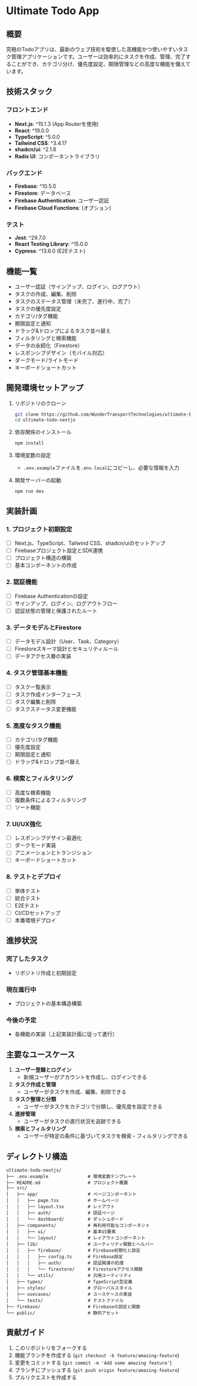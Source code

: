 # Ultimate Todo App

## 概要
究極のTodoアプリは、最新のウェブ技術を駆使した高機能かつ使いやすいタスク管理アプリケーションです。ユーザーは効率的にタスクを作成、管理、完了することができ、カテゴリ分け、優先度設定、期限管理などの高度な機能を備えています。

## 技術スタック
### フロントエンド
- **Next.js**: ^15.1.3 (App Routerを使用)
- **React**: ^19.0.0
- **TypeScript**: ^5.0.0
- **Tailwind CSS**: ^3.4.17
- **shadcn/ui**: ^2.1.8
- **Radix UI**: コンポーネントライブラリ

### バックエンド
- **Firebase**: ^10.5.0
- **Firestore**: データベース
- **Firebase Authentication**: ユーザー認証
- **Firebase Cloud Functions**: (オプション)

### テスト
- **Jest**: ^29.7.0
- **React Testing Library**: ^15.0.0
- **Cypress**: ^13.6.0 (E2Eテスト)

## 機能一覧
- ユーザー認証（サインアップ、ログイン、ログアウト）
- タスクの作成、編集、削除
- タスクのステータス管理（未完了、進行中、完了）
- タスクの優先度設定
- カテゴリ/タグ機能
- 期限設定と通知
- ドラッグ&ドロップによるタスク並べ替え
- フィルタリングと検索機能
- データの永続化（Firestore）
- レスポンシブデザイン（モバイル対応）
- ダークモード/ライトモード
- キーボードショートカット

## 開発環境セットアップ
1. リポジトリのクローン
   ```bash
   git clone https://github.com/WunderTransportTechnologies/ultimate-todo-nextjs.git
   cd ultimate-todo-nextjs
   ```

2. 依存関係のインストール
   ```bash
   npm install
   ```

3. 環境変数の設定
   - `.env.example`ファイルを`.env.local`にコピーし、必要な情報を入力

4. 開発サーバーの起動
   ```bash
   npm run dev
   ```

## 実装計画
### 1. プロジェクト初期設定
- [ ] Next.js、TypeScript、Tailwind CSS、shadcn/uiのセットアップ
- [ ] Firebaseプロジェクト設定とSDK連携
- [ ] プロジェクト構造の構築
- [ ] 基本コンポーネントの作成

### 2. 認証機能
- [ ] Firebase Authenticationの設定
- [ ] サインアップ、ログイン、ログアウトフロー
- [ ] 認証状態の管理と保護されたルート

### 3. データモデルとFirestore
- [ ] データモデル設計（User、Task、Category）
- [ ] Firestoreスキーマ設計とセキュリティルール
- [ ] データアクセス層の実装

### 4. タスク管理基本機能
- [ ] タスク一覧表示
- [ ] タスク作成インターフェース
- [ ] タスク編集と削除
- [ ] タスクステータス変更機能

### 5. 高度なタスク機能
- [ ] カテゴリ/タグ機能
- [ ] 優先度設定
- [ ] 期限設定と通知
- [ ] ドラッグ&ドロップ並べ替え

### 6. 検索とフィルタリング
- [ ] 高度な検索機能
- [ ] 複数条件によるフィルタリング
- [ ] ソート機能

### 7. UI/UX強化
- [ ] レスポンシブデザイン最適化
- [ ] ダークモード実装
- [ ] アニメーションとトランジション
- [ ] キーボードショートカット

### 8. テストとデプロイ
- [ ] 単体テスト
- [ ] 統合テスト
- [ ] E2Eテスト
- [ ] CI/CDセットアップ
- [ ] 本番環境デプロイ

## 進捗状況
### 完了したタスク
- リポジトリ作成と初期設定

### 現在進行中
- プロジェクトの基本構造構築

### 今後の予定
- 各機能の実装（上記実装計画に従って進行）

## 主要なユースケース
1. **ユーザー登録とログイン**
   - 新規ユーザーがアカウントを作成し、ログインできる
2. **タスク作成と管理**
   - ユーザーがタスクを作成、編集、削除できる
3. **タスク整理と分類**
   - ユーザーがタスクをカテゴリで分類し、優先度を設定できる
4. **進捗管理**
   - ユーザーがタスクの進行状況を追跡できる
5. **検索とフィルタリング**
   - ユーザーが特定の条件に基づいてタスクを検索・フィルタリングできる

## ディレクトリ構造
```
ultimate-todo-nextjs/
├── .env.example               # 環境変数テンプレート
├── README.md                  # プロジェクト概要
├── src/
│   ├── app/                   # ページコンポーネント
│   │   ├── page.tsx           # ホームページ
│   │   ├── layout.tsx         # レイアウト
│   │   ├── auth/              # 認証ページ
│   │   └── dashboard/         # ダッシュボード
│   ├── components/            # 再利用可能なコンポーネント
│   │   ├── ui/                # 基本UI要素
│   │   └── layout/            # レイアウトコンポーネント
│   ├── lib/                   # ユーティリティ関数とヘルパー
│   │   ├── firebase/          # Firebase初期化と設定
│   │   │   ├── config.ts      # Firebase設定
│   │   │   ├── auth/          # 認証関連の処理
│   │   │   └── firestore/     # Firestoreアクセス関数
│   │   └── utils/             # 汎用ユーティリティ
│   ├── types/                 # TypeScript型定義
│   ├── styles/                # グローバルスタイル
│   ├── usecases/              # ユースケースの実装
│   └── tests/                 # テストファイル
├── firebase/                  # Firebaseの設定と関数
└── public/                    # 静的アセット
```

## 貢献ガイド
1. このリポジトリをフォークする
2. 機能ブランチを作成する (`git checkout -b feature/amazing-feature`)
3. 変更をコミットする (`git commit -m 'Add some amazing feature'`)
4. ブランチにプッシュする (`git push origin feature/amazing-feature`)
5. プルリクエストを作成する
